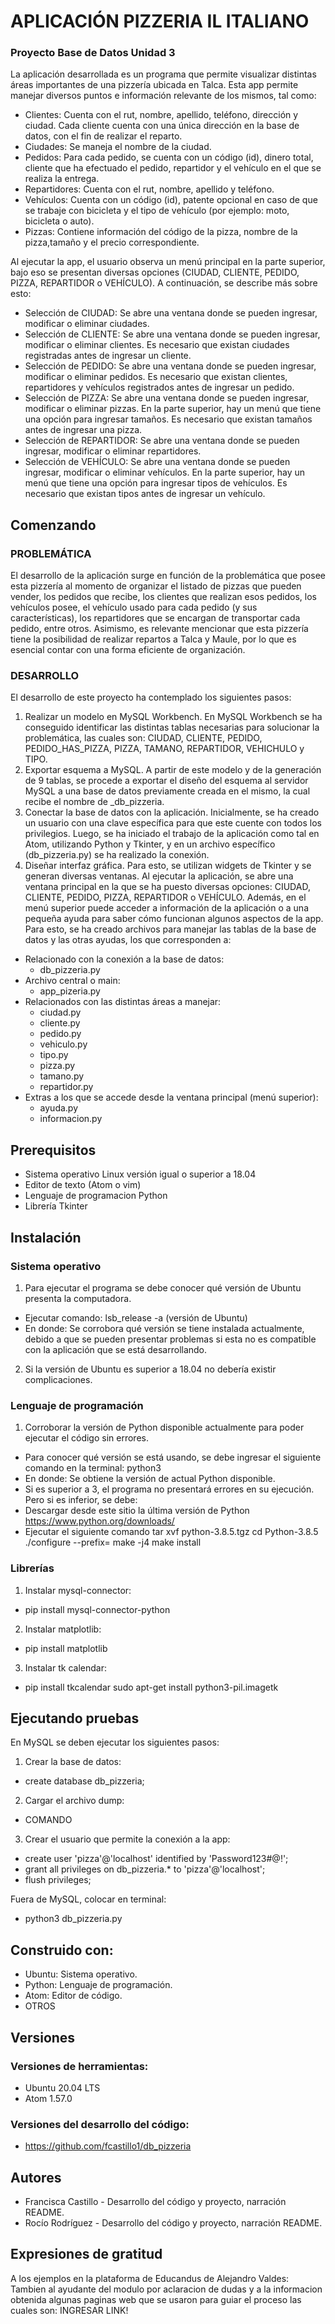 # APLICACIÓN PIZZERIA IL ITALIANO
### Proyecto Base de Datos Unidad 3

La aplicación desarrollada es un programa que permite visualizar distintas áreas importantes de una pizzería ubicada en Talca. Esta app permite manejar diversos puntos e información relevante de los mismos, tal como:

* Clientes: Cuenta con el rut, nombre, apellido, teléfono, dirección y ciudad. Cada cliente cuenta con una única dirección en la base de datos, con el fin de realizar el reparto.
* Ciudades: Se maneja el nombre de la ciudad.
* Pedidos: Para cada pedido, se cuenta con un código (id), dinero total, cliente que ha efectuado el pedido, repartidor y el vehículo en el que se realiza la entrega.
* Repartidores: Cuenta con el rut, nombre, apellido y teléfono.
* Vehículos: Cuenta con un código (id), patente opcional en caso de que se trabaje con bicicleta y el tipo de vehículo (por ejemplo: moto, bicicleta o auto).
* Pizzas: Contiene información del código de la pizza, nombre de la pizza,tamaño y el precio correspondiente.

Al ejecutar la app, el usuario observa un menú principal en la parte superior, bajo eso se presentan diversas opciones (CIUDAD, CLIENTE, PEDIDO, PIZZA, REPARTIDOR o VEHÍCULO). A continuación, se describe más sobre esto:
* Selección de CIUDAD: Se abre una ventana donde se pueden ingresar, modificar o eliminar ciudades.
* Selección de CLIENTE: Se abre una ventana donde se pueden ingresar, modificar o eliminar clientes. Es necesario que existan ciudades registradas antes de ingresar un cliente.
* Selección de PEDIDO: Se abre una ventana donde se pueden ingresar, modificar o eliminar pedidos. Es necesario que existan clientes, repartidores y vehículos registrados antes de ingresar un pedido.
* Selección de PIZZA: Se abre una ventana donde se pueden ingresar, modificar o eliminar pizzas. En la parte superior, hay un menú que tiene una opción para ingresar tamaños. Es necesario que existan tamaños antes de ingresar una pizza.
* Selección de REPARTIDOR: Se abre una ventana donde se pueden ingresar, modificar o eliminar repartidores.
* Selección de VEHÍCULO: Se abre una ventana donde se pueden ingresar, modificar o eliminar vehículos. En la parte superior, hay un menú que tiene una opción para ingresar tipos de vehículos. Es necesario que existan tipos antes de ingresar un vehículo.


## Comenzando
### PROBLEMÁTICA
El desarrollo de la aplicación surge en función de la problemática que posee esta pizzería al momento de organizar el listado de pizzas que pueden vender, los pedidos que recibe, los clientes que realizan esos pedidos, los vehículos posee, el vehículo usado para cada pedido (y sus características), los repartidores que se encargan de transportar cada pedido, entre otros. Asimismo, es relevante mencionar que esta pizzería tiene la posibilidad de realizar repartos a Talca y Maule, por lo que es esencial contar con una forma eficiente de organización.

### DESARROLLO
El desarrollo de este proyecto ha contemplado los siguientes pasos:
1. Realizar un modelo en MySQL Workbench. En MySQL Workbench se ha conseguido identificar las distintas tablas necesarias para solucionar la problemática, las cuales son: CIUDAD, CLIENTE, PEDIDO, PEDIDO_HAS_PIZZA, PIZZA, TAMANO, REPARTIDOR, VEHICHULO y TIPO. 
2. Exportar esquema a MySQL. A partir de este modelo y de la generación de 9 tablas, se procede a exportar el diseño del esquema al servidor MySQL a una base de datos previamente creada en el mismo, la cual recibe el nombre de _db_pizzeria. 
3. Conectar la base de datos con la aplicación. Inicialmente, se ha creado un usuario con una clave específica para que este cuente con todos los privilegios. Luego, se ha iniciado el trabajo de la aplicación como tal en Atom, utilizando Python y Tkinter, y en un archivo específico (db_pizzeria.py) se ha realizado la conexión. 
4. Diseñar interfaz gráfica. Para esto, se utilizan widgets de Tkinter y se generan diversas ventanas. Al ejecutar la aplicación, se abre una ventana principal en la que se ha puesto diversas opciones: CIUDAD, CLIENTE, PEDIDO, PIZZA, REPARTIDOR o VEHÍCULO. Además, en el menú superior puede acceder a información de la aplicación o a una pequeña ayuda para saber cómo funcionan algunos aspectos de la app. Para esto, se ha creado archivos para manejar las tablas de la base de datos y las otras ayudas, los que corresponden a:

* Relacionado con la conexión a la base de datos:
    * db_pizzeria.py
* Archivo central o main: 
    * app_pizeria.py
* Relacionados con las distintas áreas a manejar:
    * ciudad.py
    * cliente.py
    * pedido.py
    * vehiculo.py
    * tipo.py
    * pizza.py
    * tamano.py
    * repartidor.py
* Extras a los que se accede desde la ventana principal (menú superior):
    * ayuda.py
    * informacion.py

## Prerequisitos
* Sistema operativo Linux versión igual o superior a 18.04
* Editor de texto (Atom o vim)
* Lenguaje de programacion Python
* Librería Tkinter

## Instalación

### Sistema operativo
1. Para ejecutar el programa se debe conocer qué versión de Ubuntu presenta la computadora. 
  * Ejecutar comando: lsb_release -a (versión de Ubuntu)
  * En donde: Se corrobora qué versión se tiene instalada actualmente, debido a que se pueden presentar problemas si esta no es compatible con la aplicación que se está desarrollando. 
  
2. Si la versión de Ubuntu es superior a 18.04 no debería existir complicaciones.

### Lenguaje de programación
1. Corroborar la versión de Python disponible actualmente para poder ejecutar el código sin errores. 
  * Para conocer qué versión se está usando, se debe ingresar el siguiente comando en la terminal: python3
  * En donde: Se obtiene la versión de actual Python disponible. 
  * Si es superior a 3, el programa no presentará errores en su ejecución. Pero si es inferior, se debe:
   * Descargar desde este sitio la última versión de Python https://www.python.org/downloads/
   * Ejecutar el siguiente comando tar xvf python-3.8.5.tgz cd Python-3.8.5 ./configure --prefix= make -j4 make install
 
### Librerías
1. Instalar mysql-connector: 
* pip install mysql-connector-python
2. Instalar matplotlib: 
* pip install matplotlib
3. Instalar tk calendar:
* pip install tkcalendar
sudo apt-get install python3-pil.imagetk

## Ejecutando pruebas

En MySQL se deben ejecutar los siguientes pasos:
1. Crear la base de datos: 
* create database db_pizzeria;
2. Cargar el archivo dump: 
* COMANDO
3. Crear el usuario que permite la conexión a la app:
* create user 'pizza'@'localhost' identified by 'Password123#@!';
* grant all privileges on db_pizzeria.* to 'pizza'@'localhost';
* flush privileges;

Fuera de MySQL, colocar en terminal: 
* python3 db_pizzeria.py

## Construido con:
* Ubuntu: Sistema operativo.
* Python: Lenguaje de programación.
* Atom: Editor de código.
* OTROS

## Versiones
### Versiones de herramientas: 
* Ubuntu 20.04 LTS 
* Atom 1.57.0 

### Versiones del desarrollo del código: 
* https://github.com/fcastillo1/db_pizzeria

## Autores
* Francisca Castillo - Desarrollo del código y proyecto, narración README. 
* Rocío Rodríguez - Desarrollo del código y proyecto, narración README.

## Expresiones de gratitud
A los ejemplos en la plataforma de Educandus de Alejandro Valdes: Tambien al ayudante del modulo por aclaracion de dudas y a la informacion obtenida algunas paginas web que se usaron para guiar el proceso las cuales son:
INGRESAR LINK!

